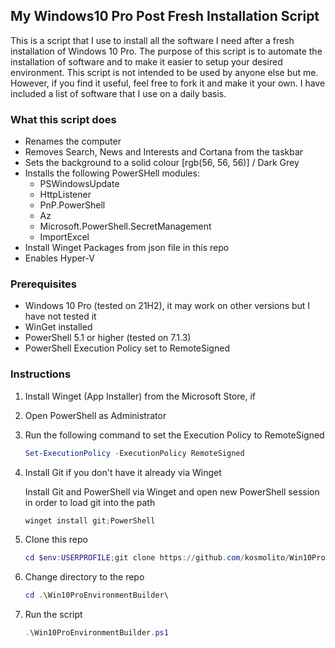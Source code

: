 ## My Windows10 Pro Post Fresh Installation Script

This is a script that I use to install all the software I need after a fresh installation of Windows 10 Pro. The purpose of this script is to automate the installation of software and to make it easier to setup your desired environment. This script is not intended to be used by anyone else but me. However, if you find it useful, feel free to fork it and make it your own. I have included a list of software that I use on a daily basis.

### What this script does
- Renames the computer
- Removes Search, News and Interests and Cortana from the taskbar
- Sets the background to a solid colour [rgb(56, 56, 56)] / Dark Grey
- Installs the following PowerSHell modules:
    - PSWindowsUpdate
    - HttpListener
    - PnP.PowerShell
    - Az
    - Microsoft.PowerShell.SecretManagement
    - ImportExcel
- Install Winget Packages from json file in this repo
- Enables Hyper-V

### Prerequisites
- Windows 10 Pro (tested on 21H2), it may work on other versions but I have not tested it
- WinGet installed
- PowerShell 5.1 or higher (tested on 7.1.3)
- PowerShell Execution Policy set to RemoteSigned

### Instructions
1. Install Winget (App Installer) from the Microsoft Store, if
2. Open PowerShell as Administrator
3. Run the following command to set the Execution Policy to RemoteSigned

    ```powershell
    Set-ExecutionPolicy -ExecutionPolicy RemoteSigned
    ```
4. Install Git if you don't have it already via Winget

    Install Git and PowerShell via Winget and open new PowerShell session in order to load git into the path
    ```powershell
    winget install git;PowerShell
    ```
5. Clone this repo

    ```powershell
    cd $env:USERPROFILE;git clone https://github.com/kosmolito/Win10ProEnvironmentBuilder.git
    ```
6. Change directory to the repo

    ```powershell
    cd .\Win10ProEnvironmentBuilder\
    ```
7. Run the script

    ```powershell
    .\Win10ProEnvironmentBuilder.ps1
    ```
